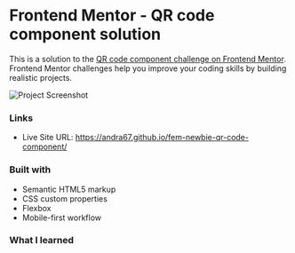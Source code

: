 # Frontend Mentor - QR code component solution

This is a solution to the [QR code component challenge on Frontend Mentor](https://www.frontendmentor.io/challenges/qr-code-component-iux_sIO_H). Frontend Mentor challenges help you improve your coding skills by building realistic projects. 

![Project Screenshot](https://andra67.github.io/fem-newbie-qr-code-component/images/screenshot.png)

### Links
- Live Site URL: https://andra67.github.io/fem-newbie-qr-code-component/


### Built with

- Semantic HTML5 markup
- CSS custom properties
- Flexbox
- Mobile-first workflow


### What I learned


